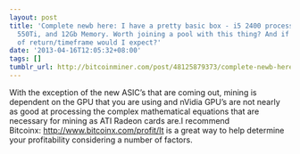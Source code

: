 ```yaml
---
layout: post
title: 'Complete newb here: I have a pretty basic box - i5 2400 processor, 1Gb nVidia
  550Ti, and 12Gb Memory. Worth joining a pool with this thing? And if so, what sort
  of return/timeframe would I expect?'
date: '2013-04-16T12:05:32+08:00'
tags: []
tumblr_url: http://bitcoinminer.com/post/48125879373/complete-newb-here-i-have-a-pretty-basic-box-i5
---
```

With the exception of the new ASIC’s that are coming out, mining is dependent on the GPU that you are using and nVidia GPU’s are not nearly as good at processing the complex mathematical equations that are necessary for mining as ATI Radeon cards are.I recommend Bitcoinx: http://www.bitcoinx.com/profit/It is a great way to help determine your profitability considering a number of factors. 

